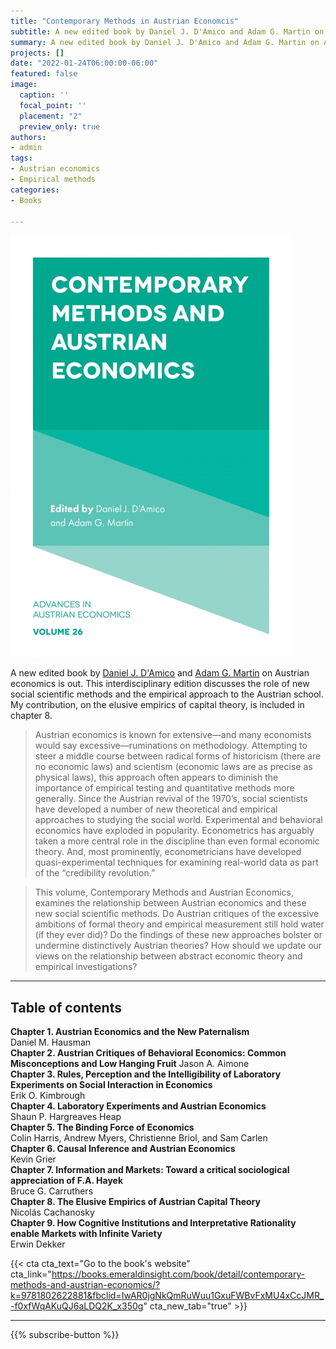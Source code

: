 ```yaml
---
title: "Contemporary Methods in Austrian Economcis"
subtitle: A new edited book by Daniel J. D'Amico and Adam G. Martin on Austrian economics is out. This interdisciplinary edition discusses the role of new social scientific methods and the empirical approach to the Austrian school.
summary: A new edited book by Daniel J. D'Amico and Adam G. Martin on Austrian economics is out. This interdisciplinary edition discusses the role of new social scientific methods and the empirical approach to the Austrian school.
projects: []
date: "2022-01-24T06:00:00-06:00"
featured: false
image:
  caption: ''
  focal_point: ''
  placement: "2"
  preview_only: true
authors:
- admin
tags:
- Austrian economics
- Empirical methods
categories:
- Books

---
```



![featured](featured.jpg)


A new edited book by [Daniel J. D'Amico](https://ptp.brown.edu/people/daniel-j-damico) and [Adam G. Martin](https://www.depts.ttu.edu/freemarketinstitute/people/martin.php) on Austrian economics is out. This interdisciplinary edition discusses the role of new social scientific methods and the empirical approach to the Austrian school. My contribution, on the elusive empirics of capital theory, is included in chapter 8.

> Austrian economics is known for extensive—and many economists would say excessive—ruminations on methodology. Attempting to steer a middle course between radical forms of historicism (there are no economic laws) and scientism (economic laws are as precise as physical laws), this approach often appears to diminish the importance of empirical testing and quantitative methods more generally. Since the Austrian revival of the 1970’s, social scientists have developed a number of new theoretical and empirical approaches to studying the social world. Experimental and behavioral economics have exploded in popularity. Econometrics has arguably taken a more central role in the discipline than even formal economic theory. And, most prominently, econometricians have developed quasi-experimental techniques for examining real-world data as part of the “credibility revolution.”

> This volume, Contemporary Methods and Austrian Economics, examines the relationship between Austrian economics and these new social scientific methods. Do Austrian critiques of the excessive ambitions of formal theory and empirical measurement still hold water (if they ever did)? Do the findings of these new approaches bolster or undermine distinctively Austrian theories? How should we update our views on the relationship between abstract economic theory and empirical investigations?

---

## Table of contents

**Chapter 1. Austrian Economics and the New Paternalism**  
Daniel M. Hausman  
**Chapter 2. Austrian Critiques of Behavioral Economics: Common Misconceptions and Low Hanging Fruit**
Jason A. Aimone  
**Chapter 3. Rules, Perception and the Intelligibility of Laboratory Experiments on Social Interaction in Economics**  
Erik O. Kimbrough  
**Chapter 4. Laboratory Experiments and Austrian Economics**  
Shaun P. Hargreaves Heap  
**Chapter 5. The Binding Force of Economics**  
Colin Harris, Andrew Myers, Christienne Briol, and Sam Carlen  
**Chapter 6. Causal Inference and Austrian Economics**  
Kevin Grier  
**Chapter 7. Information and Markets: Toward a critical sociological appreciation of F.A. Hayek**  
Bruce G. Carruthers  
**Chapter 8. The Elusive Empirics of Austrian Capital Theory**  
Nicolás Cachanosky  
**Chapter 9. How Cognitive Institutions and Interpretative Rationality enable Markets with Infinite Variety**  
Erwin Dekker

{{< cta cta_text="Go to the book's website" cta_link="https://books.emeraldinsight.com/book/detail/contemporary-methods-and-austrian-economics/?k=9781802622881&fbclid=IwAR0jgNkQmRuWuu1GxuFWBvFxMU4xCcJMR_-f0xfWqAKuQJ6aLDQ2K_x350g" cta_new_tab="true" >}}

---

{{% subscribe-button %}}

